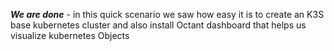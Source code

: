 ***We are done*** - in this quick scenario we saw how easy it is
to create an K3S base kubernetes cluster and also install Octant dashboard that helps us visualize kubernetes Objects 


